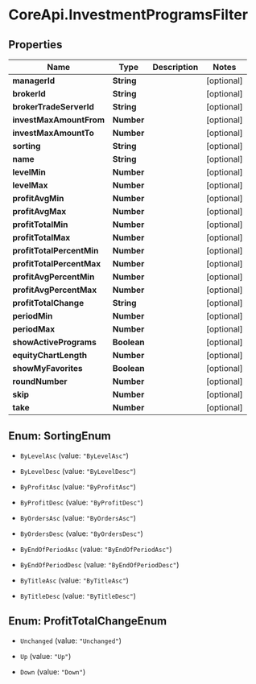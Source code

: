 # CoreApi.InvestmentProgramsFilter

## Properties
Name | Type | Description | Notes
------------ | ------------- | ------------- | -------------
**managerId** | **String** |  | [optional] 
**brokerId** | **String** |  | [optional] 
**brokerTradeServerId** | **String** |  | [optional] 
**investMaxAmountFrom** | **Number** |  | [optional] 
**investMaxAmountTo** | **Number** |  | [optional] 
**sorting** | **String** |  | [optional] 
**name** | **String** |  | [optional] 
**levelMin** | **Number** |  | [optional] 
**levelMax** | **Number** |  | [optional] 
**profitAvgMin** | **Number** |  | [optional] 
**profitAvgMax** | **Number** |  | [optional] 
**profitTotalMin** | **Number** |  | [optional] 
**profitTotalMax** | **Number** |  | [optional] 
**profitTotalPercentMin** | **Number** |  | [optional] 
**profitTotalPercentMax** | **Number** |  | [optional] 
**profitAvgPercentMin** | **Number** |  | [optional] 
**profitAvgPercentMax** | **Number** |  | [optional] 
**profitTotalChange** | **String** |  | [optional] 
**periodMin** | **Number** |  | [optional] 
**periodMax** | **Number** |  | [optional] 
**showActivePrograms** | **Boolean** |  | [optional] 
**equityChartLength** | **Number** |  | [optional] 
**showMyFavorites** | **Boolean** |  | [optional] 
**roundNumber** | **Number** |  | [optional] 
**skip** | **Number** |  | [optional] 
**take** | **Number** |  | [optional] 


<a name="SortingEnum"></a>
## Enum: SortingEnum


* `ByLevelAsc` (value: `"ByLevelAsc"`)

* `ByLevelDesc` (value: `"ByLevelDesc"`)

* `ByProfitAsc` (value: `"ByProfitAsc"`)

* `ByProfitDesc` (value: `"ByProfitDesc"`)

* `ByOrdersAsc` (value: `"ByOrdersAsc"`)

* `ByOrdersDesc` (value: `"ByOrdersDesc"`)

* `ByEndOfPeriodAsc` (value: `"ByEndOfPeriodAsc"`)

* `ByEndOfPeriodDesc` (value: `"ByEndOfPeriodDesc"`)

* `ByTitleAsc` (value: `"ByTitleAsc"`)

* `ByTitleDesc` (value: `"ByTitleDesc"`)




<a name="ProfitTotalChangeEnum"></a>
## Enum: ProfitTotalChangeEnum


* `Unchanged` (value: `"Unchanged"`)

* `Up` (value: `"Up"`)

* `Down` (value: `"Down"`)




